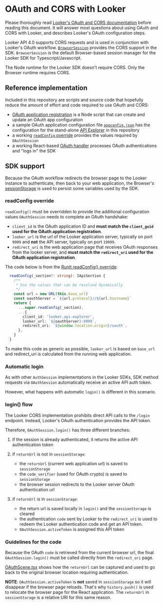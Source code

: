 # OAuth and CORS with Looker

Please thoroughly read [Looker's OAuth and CORS documentation](https://docs.looker.com/reference/api-and-integration/api-cors) before reading this document.
It will answer most questions about using OAuth and CORS with Looker, and describes Looker's OAuth configuration steps.

Looker API 4.0 supports CORS requests and is used in conjunction with Looker's OAuth workflow. [`BrowserSession`](/packages/sdk-rtl/src/browserSession.ts) provides the CORS support in the SDK.
`BrowserSession` is the default Browser-based session manager for the Looker SDK for Typescript/Javascript.

The Node runtime for the Looker SDK doesn't require CORS. Only the Browser runtime requires CORS.

## Reference implementation

Included in this repository are scripts and source code that hopefully reduce the amount of effort and code required to use OAuth and CORS:

- [OAuth application registration](/packages/sdk-codegen-scripts/scripts/register.ts) is a Node script that can create and update an OAuth app configuration
- a sample OAuth application configuration file [`appconfig.json`](/packages/sdk-codegen-scripts/scripts/appconfig.json) has the configuration for the stand-alone [API Explorer](/packages/api-explorer) in this repository
- a working [`readConfig` override](/packages/run-it/src/utils/RunItSDK.ts) provides the values required by `OAuthSession`
- a working React-based [OAuth handler](/packages/run-it/src/scenes/OAuthScene) processes OAuth authentications and "logs in" the SDK

## SDK support

Because the OAuth workflow redirects the browser page to the Looker instance to authenticate, then back to your web application, the Browser's [sessionStorage](https://developer.mozilla.org/en-US/docs/Web/API/Window/sessionStorage) is used to persist some variables used by the SDK.

### readConfig override

`readConfig()` must be overridden to provide the additional configuration values `OAuthSession` needs to complete an OAuth handshake:

- `client_id` is the OAuth application ID and **must match the `client_guid` used for the OAuth application registration**.
- `looker_url` is the url of the Looker application server, typically on port `9999` and **not** the API server, typically on port `19999`.
- `redirect_uri` is the web application page that receives OAuth responses from the looker server, and **must match the `redirect_uri` used for the OAuth application registration**.

The code below is from the [RunIt readConfig() override](/packages/run-it/src/utils/RunItSDK.ts):

```ts
  readConfig(_section?: string): IApiSection {
    /**
     * Use the values that can be resolved dynamically
     */
    const url = new URL(this.base_url)
    const oauthServer = `${url.protocol}//${url.hostname}`
    return {
      ...super.readConfig(_section),
      ...{
        client_id: 'looker.api-explorer',
        looker_url: `${oauthServer}:9999`,
        redirect_uri: `${window.location.origin}/oauth`,
      },
    }
  }

```

To make this code as generic as possible, `looker_url` is based on `base_url` and redirect_uri is calculated from the running web application.

### Automatic login

As with other `AuthSession` implementations in the Looker SDKs, SDK method requests via `OAuthSession` automatically receive an active API auth token.

However, what happens with automatic `login()` is different in this scenario.

### login() flow

The Looker CORS implementation prohibits direct API calls to the `/login` endpoint. Instead, Looker's OAuth authentication provides the API token.

Therefore, `OAuthSession.login()` has three different branches:

1. if the session is already authenticated, it returns the active API authentication token
1. if `returnUrl` is not in `sessionStorage`:
   - the `returnUrl` (current web application url) is saved to `sessionStorage`
   - the `code_verifier` (used for OAuth crypto) is saved to `sessionStorage`
   - the browser session redirects to the Looker server OAuth authentication url
1. if `returnUrl` is in `sessionStorage`:

   - the return url is saved locally in `login()` and the `sessionStorage` is cleared
   - the authentication `code` sent by Looker to the `redirect_uri` is used to redeem the Looker authentication code and get an API token.
   - `OAuthSession.activeToken` is assigned this API token

### Guidelines for the code

Because the OAuth `code` is retrieved from the current browser url, the final `OAuthSession.login()` must be called directly from the `redirect_uri` page.

[OAuthScene.tsx](/packages/run-it/src/scenes/OAuthScene/OAuthScene.tsx) shows how the `returnUrl` can be captured and used to go back to the original browser location requiring authentication.

**NOTE**: `OAuthSession.activeToken` is **not** saved in `sessionStorage` so it will disappear if the browser page reloads. That's why `history.push()` is used to relocate the browser page for the React application. The `returnUrl` in `sessionStorage` is a relative URI for this same reason.
